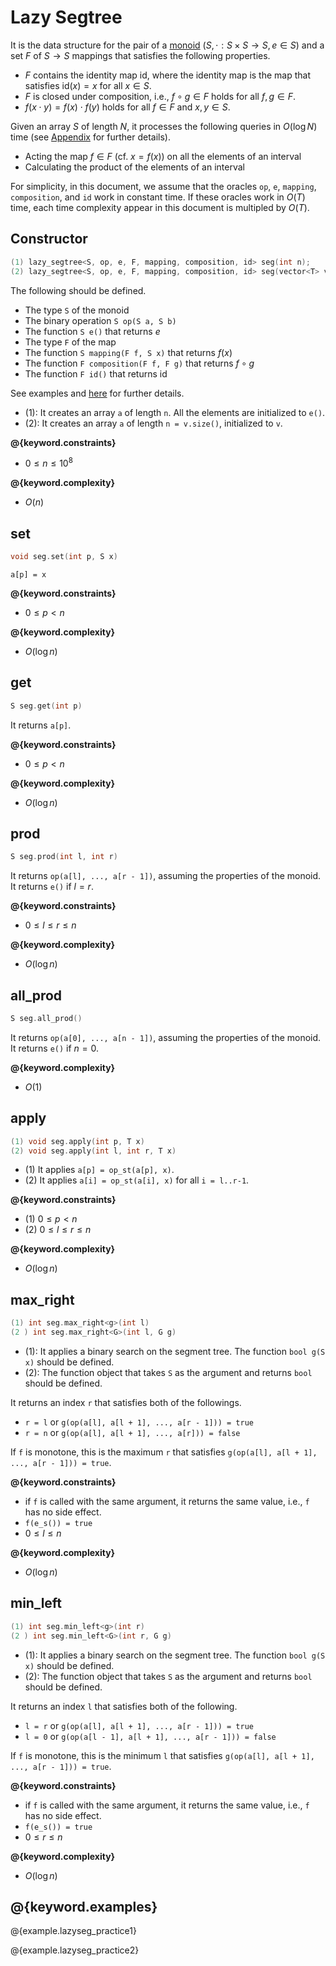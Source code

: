 # Lazy Segtree

It is the data structure for the pair of a [monoid](https://en.wikipedia.org/wiki/Monoid) $(S, \cdot: S \times S \to S, e \in S)$ and a set $F$ of $S \to S$ mappings that satisfies the following properties.

- $F$ contains the identity map $\mathrm{id}$, where the identity map is the map that satisfies $\mathrm{id}(x) = x$ for all $x \in S$.
- $F$ is closed under composition, i.e., $f \circ g \in F$ holds for all $f, g \in F$.
- $f(x \cdot y) = f(x) \cdot f(y)$ holds for all $f \in F$ and $x, y \in S$.

Given an array $S$ of length $N$, it processes the following queries in $O(\log N)$ time (see [Appendix](./appendix.html) for further details).

- Acting the map $f\in F$ (cf. $x = f(x)$) on all the elements of an interval
- Calculating the product of the elements of an interval

For simplicity, in this document, we assume that the oracles `op`, `e`, `mapping`, `composition`, and `id` work in constant time. If these oracles work in $O(T)$ time, each time complexity appear in this document is multipled by $O(T)$.

## Constructor

```cpp
(1) lazy_segtree<S, op, e, F, mapping, composition, id> seg(int n);
(2) lazy_segtree<S, op, e, F, mapping, composition, id> seg(vector<T> v);
```

The following should be defined.

- The type `S` of the monoid
- The binary operation `S op(S a, S b)`
- The function `S e()` that returns $e$
- The type `F` of the map
- The function `S mapping(F f, S x)` that returns $f(x)$
- The function `F composition(F f, F g)` that returns $f \circ g$
- The function `F id()` that returns $\mathrm{id}$

See examples and [here](https://atcoder.jp/contests/practice2/editorial) for further details.

- (1): It creates an array `a` of length `n`. All the elements are initialized to `e()`.
- (2): It creates an array `a` of length `n = v.size()`, initialized to `v`.

**@{keyword.constraints}**

- $0 \leq n \leq 10^8$

**@{keyword.complexity}**

- $O(n)$

## set

```cpp
void seg.set(int p, S x)
```

`a[p] = x`

**@{keyword.constraints}**

- $0 \leq p < n$

**@{keyword.complexity}**

- $O(\log n)$

## get

```cpp
S seg.get(int p)
```

It returns `a[p]`.

**@{keyword.constraints}**

- $0 \leq p < n$

**@{keyword.complexity}**

- $O(\log n)$

## prod

```cpp
S seg.prod(int l, int r)
```

It returns `op(a[l], ..., a[r - 1])`, assuming the properties of the monoid. It returns `e()` if $l = r$.

**@{keyword.constraints}**

- $0 \leq l \leq r \leq n$

**@{keyword.complexity}**

- $O(\log n)$

## all_prod

```cpp
S seg.all_prod()
```

It returns `op(a[0], ..., a[n - 1])`, assuming the properties of the monoid. It returns `e()` if $n = 0$.

**@{keyword.complexity}**

- $O(1)$

## apply

```cpp
(1) void seg.apply(int p, T x)
(2) void seg.apply(int l, int r, T x)
```

- (1) It applies `a[p] = op_st(a[p], x)`.
- (2) It applies `a[i] = op_st(a[i], x)` for all `i = l..r-1`.

**@{keyword.constraints}**

- (1) $0 \leq p < n$
- (2) $0 \leq l \leq r \leq n$

**@{keyword.complexity}**

- $O(\log n)$

## max_right

```cpp
(1) int seg.max_right<g>(int l)
(2 ) int seg.max_right<G>(int l, G g)
```

- (1): It applies a binary search on the segment tree. The function `bool g(S x)` should be defined.  
- (2): The function object that takes `S` as the argument and returns `bool` should be defined.  

It returns an index `r` that satisfies both of the followings.

- `r = l` or `g(op(a[l], a[l + 1], ..., a[r - 1])) = true`
- `r = n` or `g(op(a[l], a[l + 1], ..., a[r])) = false`

If `f` is monotone, this is the maximum `r` that satisfies `g(op(a[l], a[l + 1], ..., a[r - 1])) = true`.

**@{keyword.constraints}**

- if `f` is called with the same argument, it returns the same value, i.e., `f` has no side effect.
- `f(e_s()) = true`
- $0 \leq l \leq n$

**@{keyword.complexity}**

- $O(\log n)$

## min_left

```cpp
(1) int seg.min_left<g>(int r)
(2 ) int seg.min_left<G>(int r, G g)
```

- (1): It applies a binary search on the segment tree. The function `bool g(S x)` should be defined.  
- (2): The function object that takes `S` as the argument and returns `bool` should be defined.  

It returns an index `l` that satisfies both of the following.

- `l = r` or `g(op(a[l], a[l + 1], ..., a[r - 1])) = true`
- `l = 0` or `g(op(a[l - 1], a[l + 1], ..., a[r - 1])) = false`

If `f` is monotone, this is the minimum `l` that satisfies `g(op(a[l], a[l + 1], ..., a[r - 1])) = true`.

**@{keyword.constraints}**

- if `f` is called with the same argument, it returns the same value, i.e., `f` has no side effect.
- `f(e_s()) = true`
- $0 \leq r \leq n$

**@{keyword.complexity}**

- $O(\log n)$

## @{keyword.examples}

@{example.lazyseg_practice1}

@{example.lazyseg_practice2}
